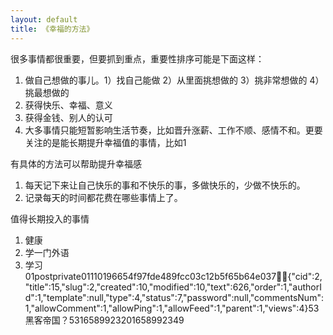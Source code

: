 ```yaml
---
layout: default
title: 《幸福的方法》
---
```


很多事情都很重要，但要抓到重点，重要性排序可能是下面这样：
1. 做自己想做的事儿。1）找自己能做 2）从里面挑想做的 3）挑非常想做的 4）挑最想做的
2. 获得快乐、幸福、意义
3. 获得金钱、别人的认可
4. 大多事情只能短暂影响生活节奏，比如晋升涨薪、工作不顺、感情不和。更要关注的是能长期提升幸福值的事情，比如1


有具体的方法可以帮助提升幸福感
1. 每天记下来让自己快乐的事和不快乐的事，多做快乐的，少做不快乐的。
2. 记录每天的时间都花费在哪些事情上了。

值得长期投入的事情
1. 健康
2. 学一门外语
3. 学习01postprivate01110196654f97fde489fcc03c12b5f65b64e037  {"cid":2,"title":15,"slug":2,"created":10,"modified":10,"text":626,"order":1,"authorId":1,"template":null,"type":4,"status":7,"password":null,"commentsNum":1,"allowComment":1,"allowPing":1,"allowFeed":1,"parent":1,"views":4}53黑客帝国？5316589923201658992349